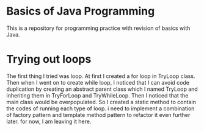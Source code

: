 # Basics of Java Programming
This is a repository for programming practice with revision of basics with Java.

# Trying out loops
The first thing I tried was loop.
At first I created a for loop in TryLoop class.
Then when I went on to create while loop, I noticed that I can avoid code duplication by creating an abstract parent class which I named TryLoop and inheriting them in TryForLoop and TryWhileLoop.
Then I noticed that the main class would be overpopulated. So I created a static method to contain the codes of running each type of loop.
i need to implement a combination of factory pattern and template method pattern to refactor it even further later. for now, I am leaving it here.

